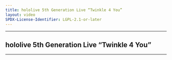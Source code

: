 ```yaml
---
title: hololive 5th Generation Live “Twinkle 4 You”
layout: video
SPDX-License-Identifier: LGPL-2.1-or-later
---
```


---

## hololive 5th Generation Live “Twinkle 4 You”

<div class="container">
  <video-js id="my-video" class="vjs-fluid vjs-layout-medium" controls preload="auto" poster="https://media.discordapp.net/attachments/1181190364565094432/1181190793445261323/holotwink4u.jpg">
    <source src="https://xx58j-my.sharepoint.com/:v:/g/personal/peekaboo_xx58j_onmicrosoft_com/EeDH_BvVxEdOsAuSRNO9kgEBKamxv6zMU-oMhrlA2yr8Ww?download=1" type="video/mp4"/>
  </video-js>
</div>

---